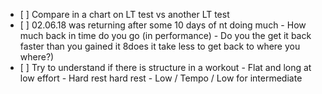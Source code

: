 - [ ] Compare in a chart on LT test vs another LT test
- [ ] 02.06.18 was returning after some 10 days of nt doing much
        - How much back in time do you go (in performance)
        - Do you the get it back faster than you gained it 8does it take less to get back to where you where?)
- [ ] Try to understand if there is structure in a workout
        - Flat and long at low effort
        - Hard rest hard rest
        - Low / Tempo / Low for intermediate
